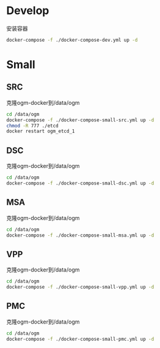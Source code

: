 # Develop

安装容器

```bash
docker-compose -f ./docker-compose-dev.yml up -d
```

# Small

## SRC

克隆ogm-docker到/data/ogm
```bash
cd /data/ogm
docker-compose -f ./docker-compose-small-src.yml up -d
chmod -R 777 ./etcd
docker restart ogm_etcd_1
```

## DSC

克隆ogm-docker到/data/ogm
```bash
cd /data/ogm
docker-compose -f ./docker-compose-small-dsc.yml up -d
```

## MSA

克隆ogm-docker到/data/ogm
```bash
cd /data/ogm
docker-compose -f ./docker-compose-small-msa.yml up -d
```

## VPP

克隆ogm-docker到/data/ogm
```bash
cd /data/ogm
docker-compose -f ./docker-compose-small-vpp.yml up -d
```

## PMC

克隆ogm-docker到/data/ogm
```bash
cd /data/ogm
docker-compose -f ./docker-compose-small-pmc.yml up -d
```
